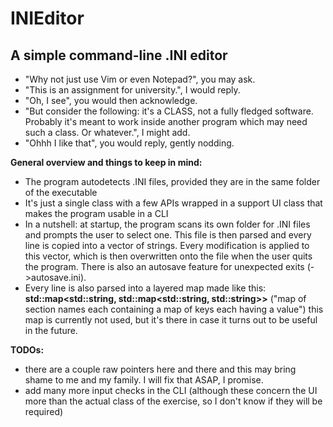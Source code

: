 
# INIEditor

## A simple command-line .INI editor

- "Why not just use Vim or even Notepad?", you may ask.
- "This is an assignment for university.", I would reply.
- "Oh, I see", you would then acknowledge.
- "But consider the following: it's a CLASS, not a fully fledged software. Probably it's meant to work inside another program which may need such a class. Or whatever.", I might add.
- "Ohhh I like that", you would reply, gently nodding.

**General overview and things to keep in mind:**

- The program autodetects .INI files, provided they are in the same folder of the executable
- It's just a single class with a few APIs wrapped in a support UI class that makes the program usable in a CLI
- In a nutshell: at startup, the program scans its own folder for .INI files and prompts the user to select one. This file is then parsed and every line is copied into a vector of strings. Every modification is applied to this vector, which is then overwritten onto the file when the user quits the program. There is also an autosave feature for unexpected exits (->autosave.ini).
- Every line is also parsed into a layered map made like this:
__std::map<std::string, std::map<std::string, std::string>>__ ("map of section names each containing a map of keys each having a value")
this map is currently not used, but it's there in case it turns out to be useful in the future.


**TODOs:**

- there are a couple raw pointers here and there and this may bring shame to me and my family. I will fix that ASAP, I promise.
- add many more input checks in the CLI (although these concern the UI more than the actual class of the exercise, so I don't know if they will be required)